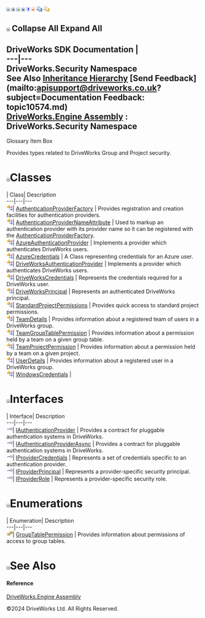 ![](dotnetimages/collapse.gif) ![](dotnetimages/expand.gif) ![](dotnetimages/collapse.gif) ![](dotnetimages/expand.gif) ![](dotnetimages/drpdown.gif) ![](dotnetimages/drpdown_orange.gif) ![](dotnetimages/copycode.gif) ![](dotnetimages/copycodeHighlight.gif)

![](dotnetimages/collapse.gif) Collapse All Expand All  
---  
DriveWorks SDK Documentation  |   
---|---  
DriveWorks.Security Namespace   
See Also [Inheritance Hierarchy](topic10575.md) [Send Feedback](mailto:apisupport@driveworks.co.uk?subject=Documentation Feedback: topic10574.md)  
[DriveWorks.Engine Assembly](topic2156.md) : DriveWorks.Security Namespace  
---  
  
Glossary Item Box

Provides types related to DriveWorks Group and Project security. 

# ![](dotnetimages/collapse.gif)Classes

| Class| Description  
---|---|---  
![Class](dotnetimages/Class.gif)| [AuthenticationProviderFactory](topic10617.md) | Provides registration and creation facilities for authentication providers.  
![Class](dotnetimages/Class.gif)| [AuthenticationProviderNameAttribute](topic10626.md) | Used to markup an authentication provider with its provider name so it can be registered with the [AuthenticationProviderFactory](topic10617.md).  
![Class](dotnetimages/Class.gif)| [AzureAuthenticationProvider](topic10634.md) | Implements a provider which authenticates DriveWorks users.  
![Class](dotnetimages/Class.gif)| [AzureCredentials](topic10646.md) | A Class representing credentials for an Azure user.  
![Class](dotnetimages/Class.gif)| [DriveWorksAuthenticationProvider](topic10660.md) | Implements a provider which authenticates DriveWorks users.  
![Class](dotnetimages/Class.gif)| [DriveWorksCredentials](topic10669.md) | Represents the credentials required for a DriveWorks user.  
![Class](dotnetimages/Class.gif)| [DriveWorksPrincipal](topic10684.md) | Represents an authenticated DriveWorks principal.  
![Class](dotnetimages/Class.gif)| [StandardProjectPermissions](topic10695.md) | Provides quick access to standard project permissions.  
![Class](dotnetimages/Class.gif)| [TeamDetails](topic10703.md) | Provides information about a registered team of users in a DriveWorks group.  
![Class](dotnetimages/Class.gif)| [TeamGroupTablePermission](topic10718.md) | Provides information about a permission held by a team on a given group table.  
![Class](dotnetimages/Class.gif)| [TeamProjectPermission](topic10729.md) | Provides information about a permission held by a team on a given project.  
![Class](dotnetimages/Class.gif)| [UserDetails](topic10740.md) | Provides information about a registered user in a DriveWorks group.  
![Class](dotnetimages/Class.gif)| [WindowsCredentials](topic10756.md) |   
  
# ![](dotnetimages/collapse.gif)Interfaces

| Interface| Description  
---|---|---  
![Interface](dotnetimages/Interface.gif)| [IAuthenticationProvider](topic10576.md) | Provides a contract for pluggable authentication systems in DriveWorks.  
![Interface](dotnetimages/Interface.gif)| [IAuthenticationProviderAsync](topic10582.md) | Provides a contract for pluggable authentication systems in DriveWorks.  
![Interface](dotnetimages/Interface.gif)| [IProviderCredentials](topic10588.md) | Represents a set of credentials specific to an authentication provider.  
![Interface](dotnetimages/Interface.gif)| [IProviderPrincipal](topic10597.md) | Represents a provider-specific security principal.  
![Interface](dotnetimages/Interface.gif)| [IProviderRole](topic10608.md) | Represents a provider-specific security role.  
  
# ![](dotnetimages/collapse.gif)Enumerations

| Enumeration| Description  
---|---|---  
![Enumeration](dotnetimages/Enumeration.gif)| [GroupTablePermission](topic10616.md) | Provides information about permissions of access to group tables.  
  
# ![](dotnetimages/collapse.gif)See Also

#### Reference

[DriveWorks.Engine Assembly](topic2156.md)

©2024 DriveWorks Ltd. All Rights Reserved.
